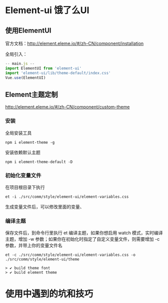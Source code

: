 # Element-ui 饿了么UI
## 使用ElementUI

官方文档：http://element.eleme.io/#/zh-CN/component/installation

全局引入：
```javascript
-- main.js --
import ElementUI from 'element-ui'
import 'element-ui/lib/theme-default/index.css'
Vue.use(ElementUI)
```

## Element主题定制

http://element.eleme.io/#/zh-CN/component/custom-theme

### 安装
全局安装工具
```
npm i element-theme -g
```
安装依赖默认主题
```
npm i element-theme-default -D
```
### 初始化变量文件
在项目根目录下执行
```
et -i ./src/comm/style/element-ui/element-variables.css
```
生成变量文件后，可以修改里面的变量、

### 编译主题
保存文件后，到命令行里执行 et 编译主题，如果你想启用 watch 模式，实时编译主题，增加 -w 参数；如果你在初始化时指定了自定义变量文件，则需要增加 -c 参数，并带上你的变量文件名
```
et -c ./src/comm/style/element-ui/element-variables.css -o ./src/comm/style/element-ui/theme

> ✔ build theme font
> ✔ build element theme
```

# 使用中遇到的坑和技巧



